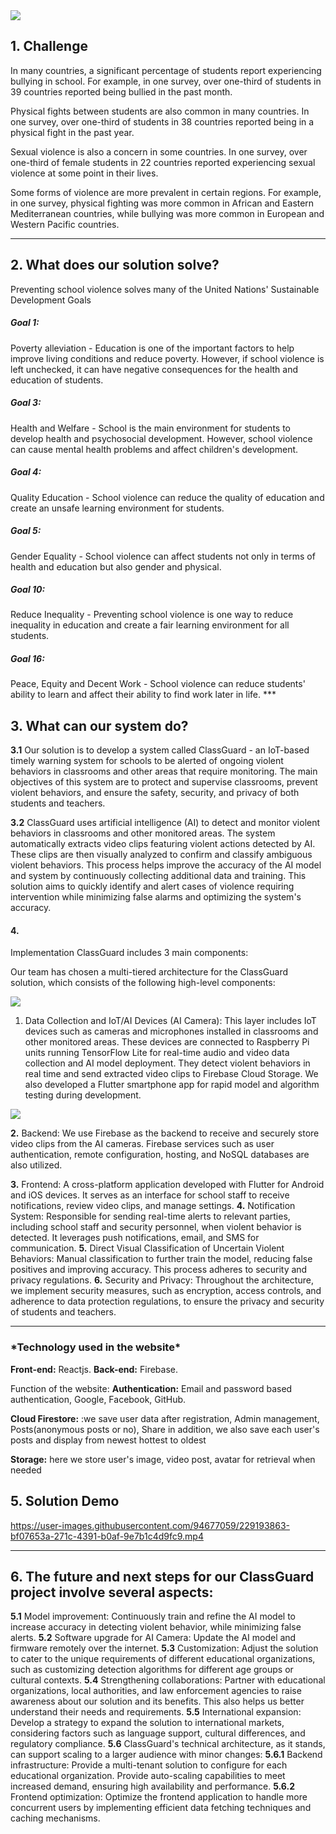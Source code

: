 
<img style="width:30%, align-items:center" src="https://user-images.githubusercontent.com/94677059/229193447-9ecc7d38-d026-45a6-8ef4-541372745671.png">

## 1. Challenge

In many countries, a significant percentage of students report experiencing bullying in school. 
For example, in one survey, over one-third of students in 39 countries reported being bullied in the past month.

Physical fights between students are also common in many countries. 
In one survey, over  one-third of students in 38 countries reported being in a physical fight in the past year.

Sexual violence is also a concern in some countries. 
In one survey, over one-third of female students in 22 countries reported experiencing sexual violence at some point in their lives.

Some forms of violence are more prevalent in certain regions. 
For example, in one survey, physical fighting was more common in African and Eastern Mediterranean countries, 
while bullying was more common in European and Western Pacific countries.

***
## 2. What does our solution solve?
Preventing school violence solves many of the United Nations' Sustainable Development Goals

<h5>Goal 1:</h5>
 Poverty alleviation - Education is one of the important factors to help improve living conditions and reduce poverty. However, if school violence is left unchecked, it can have negative consequences for the health and education of students.

<h5>Goal 3:</h5>
Health and Welfare - School is the main environment for students to develop health and psychosocial development. However, school violence can cause mental health problems and affect children's development.

<h5>Goal 4:</h5>
 Quality Education - School violence can reduce the quality of education and create an unsafe learning environment for students.

<h5>Goal 5:</h5>
 Gender Equality - School violence can affect students not only in terms of health and education but also gender and physical.

<h5>Goal 10:</h5>
Reduce Inequality - Preventing school violence is one way to reduce inequality in education and create a fair learning environment for all students.

<h5>Goal 16:</h5>
 Peace, Equity and Decent Work - School violence can reduce students' ability to learn and affect their ability to find work later in life.
***

## 3. What can our system do?
**3.1** Our solution is to develop a system called ClassGuard - an IoT-based timely warning system for schools to be alerted of ongoing violent behaviors in classrooms and other areas that require monitoring. The main objectives of this system are to protect and supervise classrooms, prevent violent behaviors, and ensure the safety, security, and privacy of both students and teachers.

**3.2** ClassGuard uses artificial intelligence (AI) to detect and monitor violent behaviors in classrooms and other monitored areas. The system automatically extracts video clips featuring violent actions detected by AI. These clips are then visually analyzed to confirm and classify ambiguous violent behaviors. This process helps improve the accuracy of the AI model and system by continuously collecting additional data and training. This solution aims to quickly identify and alert cases of violence requiring intervention while minimizing false alarms and optimizing the system's accuracy.

<h4><b>4.</b></h4> Implementation ClassGuard includes 3 main components:  

Our team has chosen a multi-tiered architecture for the ClassGuard solution, which consists of the following high-level components:

<img  style="align-items:center" src="https://user-images.githubusercontent.com/94677059/229192594-08835d1a-ac65-408a-b326-c31acb877f02.png">

1. Data Collection and IoT/AI Devices (AI Camera): This layer includes IoT devices such as cameras and microphones installed in classrooms and other monitored areas. These devices are connected to Raspberry Pi units running TensorFlow Lite for real-time audio and video data collection and AI model deployment. They detect violent behaviors in real time and send extracted video clips to Firebase Cloud Storage. We also developed a Flutter smartphone app for rapid model and algorithm testing during development.

<img style="align-items:center" src="https://user-images.githubusercontent.com/94677059/229191671-9403b0b8-660d-453d-987b-f427850dfcb2.png">


**2.** Backend: We use Firebase as the backend to receive and securely store video clips from the AI cameras. Firebase services such as user authentication, remote configuration, hosting, and NoSQL databases are also utilized.

**3.** Frontend: A cross-platform application developed with Flutter for Android and iOS devices. It serves as an interface for school staff to receive notifications, review video clips, and manage settings.
**4.** Notification System: Responsible for sending real-time alerts to relevant parties, including school staff and security personnel, when violent behavior is detected. It leverages push notifications, email, and SMS for communication.
**5.** Direct Visual Classification of Uncertain Violent Behaviors: Manual classification to further train the model, reducing false positives and improving accuracy. This process adheres to security and privacy regulations.
**6.** Security and Privacy: Throughout the architecture, we implement security measures, such as encryption, access controls, and adherence to data protection regulations, to ensure the privacy and security of students and teachers.
***

<h3>*Technology used in the website*</h3>

**Front-end:** Reactjs.
**Back-end:** Firebase.

Function of the website:
 **Authentication:** Email and password based authentication, Google, Facebook, GitHub.

**Cloud Firestore:** :we save user data after registration, Admin management, Posts(anonymous posts or no), Share in addition, we also save each user's posts and display from newest hottest to oldest

 **Storage:** here we store user's image, video post, avatar for retrieval when needed

## 5. Solution Demo
https://user-images.githubusercontent.com/94677059/229193863-bf07653a-271c-4391-b0af-9e7b1c4d9fc9.mp4

***
## 6. The future and next steps for our ClassGuard project involve several aspects:

**5.1** Model improvement: Continuously train and refine the AI model to increase accuracy in detecting violent behavior, while minimizing false alerts.
**5.2** Software upgrade for AI Camera: Update the AI model and firmware remotely over the internet.
**5.3** Customization: Adjust the solution to cater to the unique requirements of different educational organizations, such as customizing detection algorithms for different age groups or cultural contexts.
**5.4** Strengthening collaborations: Partner with educational organizations, local authorities, and law enforcement agencies to raise awareness about our solution and its benefits. This also helps us better understand their needs and requirements.
**5.5** International expansion: Develop a strategy to expand the solution to international markets, considering factors such as language support, cultural differences, and regulatory compliance.
**5.6** ClassGuard's technical architecture, as it stands, can support scaling to a larger audience with minor changes:
**5.6.1** Backend infrastructure: Provide a multi-tenant solution to configure for each educational organization. Provide auto-scaling capabilities to meet increased demand, ensuring high availability and performance.
**5.6.2** Frontend optimization: Optimize the frontend application to handle more concurrent users by implementing efficient data fetching techniques and caching mechanisms.
